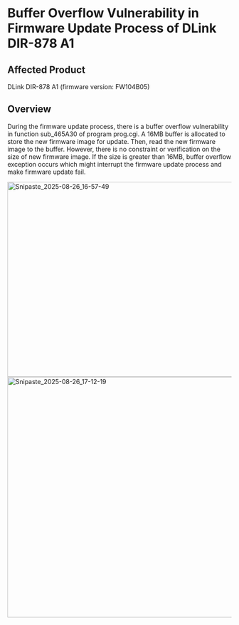 # Buffer Overflow Vulnerability in Firmware Update Process of DLink DIR-878 A1


## Affected Product
DLink DIR-878 A1 (firmware version: FW104B05)

## Overview
During the firmware update process, there is a buffer overflow vulnerability in function sub_465A30 of program prog.cgi. A 16MB buffer is allocated to store the new firmware image for update. Then, read the new firmware image to the buffer. However, there is no constraint or verification on the size of new firmware image. If the size is greater than 16MB, buffer overflow exception occurs which might interrupt the firmware update process and make firmware update fail.

<img width="807" height="438" alt="Snipaste_2025-08-26_16-57-49" src="https://github.com/user-attachments/assets/305706f7-a915-41a4-9cbf-9cd9029f8c58" />
<img width="563" height="540" alt="Snipaste_2025-08-26_17-12-19" src="https://github.com/user-attachments/assets/52764516-16a3-4344-81b5-29068b01105f" />

